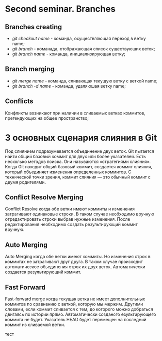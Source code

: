 # Second seminar. Branches

## Branches creating

* *git checkout name* - команда, осуществляющая переход в ветку name;
* *git branch* - команада, отображающая список существуюших веток;
* *git branch name* - команда, инициализирующая ветку;

## Branch merging

* *git merge name* - команда, сливающая текущую ветку с веткой name;
* *git branch -d name* - команда, удаляюшая ветку name;

## Conflicts

Конфликты возникают при наличии в сливаемых ветках коммитов, претендующих на общее пространство;

# 3 основных сценария слияния в Git

Под слиянием подразумевается объединение двух веток. Git пытается найти общий базовый коммит для двух или более указателей. Есть несколько методов поиска. Они называются «стратегиями слияния».
Когда Git находит общий базовый коммит, создается коммит слияния, который объединяет изменения определенных коммитов. С технической точки зрения, коммит слияния — это обычный коммит с двумя родителями.

## Conflict Resolve Merging

Conflict Resolve когда обе ветки имеют коммиты и изменения затрагивают одинаковые строки. В таком случае необходимо вручную отредактировать строки выбрав нужные изменения.
После редактирования необходимо создать результирующий коммит вручную.

## Auto Merging

Auto Merging когда обе ветки имеют коммиты. Но изменения строк в коммитах не затрагивают друг друга. В таком случае происходит автоматическое обьединения строк их двух веток. Автоматически создается результирующий коммит.

## Fast Forward

Fast-forward merge когда текущая ветка не имеет дополнительных коммитов по сравнению с веткой, которую мы мержим. Другими словами, если коммит сливается с тем, до которого можно добраться двигаясь по истории прямо. Автоматически созданого езультирующего коммита не будет. Указатель HEAD будет перемещен на последний коммит из сливаемой ветки.

тест